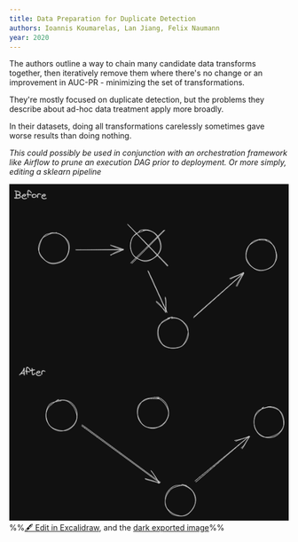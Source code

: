 ```yaml
---
title: Data Preparation for Duplicate Detection
authors: Ioannis Koumarelas, Lan Jiang, Felix Naumann
year: 2020
---
```


The authors outline a way to chain many candidate data transforms together, then iteratively remove them where there's no change or an improvement in AUC-PR - minimizing the set of transformations.

They're mostly focused on duplicate detection, but the problems they describe about ad-hoc data treatment apply more broadly.

In their datasets, doing all transformations carelessly sometimes gave worse results than doing nothing. 

_This could possibly be used in conjunction with an orchestration framework like Airflow to prune an execution DAG prior to deployment. Or more simply, editing a sklearn pipeline_

![](drawings/@koumarelasDataPreparationDuplicate2020%202023-09-22%2010.31.26.excalidraw.png)
%%[🖋 Edit in Excalidraw](@koumarelasDataPreparationDuplicate2020%202023-09-22%2010.31.26.excalidraw.md), and the [dark exported image](@koumarelasDataPreparationDuplicate2020%202023-09-22%2010.31.26.excalidraw.dark.png)%%